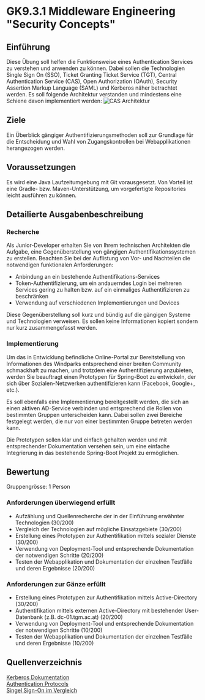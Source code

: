 # GK9.3.1 Middleware Engineering "Security Concepts"

## Einführung 
Diese Übung soll helfen die Funktionsweise eines Authentication Services zu verstehen und anwenden zu können. Dabei sollen die Technologien Single Sign On (SSO), Ticket Granting Ticket Service (TGT), Central Authentication Service (CAS), Open Authorization (OAuth), Security Assertion Markup Language (SAML) und Kerberos näher betrachtet werden. Es soll folgende Architektur verstanden und mindestens eine Schiene davon implementiert werden: ![CAS Architektur](https://apereo.github.io/cas/5.3.x/images/cas_architecture.png)

## Ziele
Ein Überblick gängiger Authentifizierungsmethoden soll zur Grundlage für die Entscheidung und Wahl von Zugangskontrollen bei Webapplikationen herangezogen werden.

## Voraussetzungen
Es wird eine Java Laufzeitumgebung mit Git vorausgesetzt. Von Vorteil ist eine Gradle- bzw. Maven-Unterstützung, um vorgefertigte Repositories leicht ausführen zu können.

## Detailierte Ausgabenbeschreibung
### Recherche
Als Junior-Developer erhalten Sie von Ihrem technischen Architekten die Aufgabe, eine Gegenüberstellung von gängigen Authentifikationssystemen zu erstellen. Beachten Sie bei der Auflistung von Vor- und Nachteilen die notwendigen funktionalen Anforderungen:

+ Anbindung an ein bestehende Authentifikations-Services
+ Token-Authentifizierung, um ein andauerndes Login bei mehreren Services gering zu halten bzw. auf ein einmaliges Authentifizieren zu beschränken
+ Verwendung auf verschiedenen Implementierungen und Devices

Diese Gegenüberstellung soll kurz und bündig auf die gängigen Systeme und Technologien verweisen. Es sollen keine Informationen kopiert sondern nur kurz zusammengefasst werden.

### Implementierung
Um das in Entwicklung befindliche Online-Portal zur Bereitstellung von Informationen des Windparks entsprechend einer breiten Community schmackhaft zu machen, und trotzdem eine Authentifizierung anzubieten, werden Sie beauftragt einen Prototypen für Spring-Boot zu entwickeln, der sich über Sozialen-Netzwerken authentifizieren kann (Facebook, Google+, etc.).

Es soll ebenfalls eine Implementierung bereitgestellt werden, die sich an einen aktiven AD-Service verbinden und entsprechend die Rollen von bestimmten Gruppen unterscheiden kann. Dabei sollen zwei Bereiche festgelegt werden, die nur von einer bestimmten Gruppe betreten werden kann.

Die Prototypen sollen klar und einfach gehalten werden und mit entsprechender Dokumentation versehen sein, um eine einfache Integrierung in das bestehende Spring-Boot Projekt zu ermöglichen.


## Bewertung
Gruppengrösse: 1 Person
### Anforderungen **überwiegend erfüllt**
+ Aufzählung und Quellenrecherche der in der Einführung erwähnter Technologien (30/200)
+ Vergleich der Technologien auf mögliche Einsatzgebiete (30/200)
+ Erstellung eines Prototypen zur Authentifikation mittels sozialer Dienste (30/200)
+ Verwendung von Deployment-Tool und entsprechende Dokumentation der notwendigen Schritte (20/200)
+ Testen der Webapplikation und Dokumentation der einzelnen Testfälle und deren Ergebnisse (20/200)

### Anforderungen **zur Gänze erfüllt**
+ Erstellung eines Prototypen zur Authentifikation mittels Active-Directory (30/200)
+ Authentifikation mittels externen Active-Directory mit bestehender User-Datenbank (z.B. dc-01.tgm.ac.at) (20/200)
+ Verwendung von Deployment-Tool und entsprechende Dokumentation der notwendigen Schritte (10/200)
+ Testen der Webapplikation und Dokumentation der einzelnen Testfälle und deren Ergebnisse (10/200)

## Quellenverzeichnis
[Kerberos Dokumentation](http://www.kerberos.org/docs/index.html)  
[Authentication Protocols](http://www.kerberos.org/docs/index.html)  
[Singel Sign-On im Vergleich](https://dafrk-blog.com/de/sso-kerberos-saml-oauth-sap/)  
